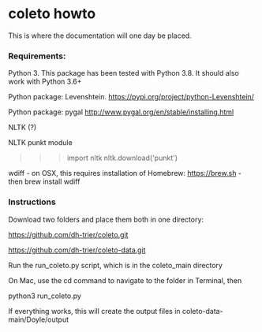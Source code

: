 # coleto howto

This is where the documentation will one day be placed. 


### Requirements:

Python 3. This package has been tested with Python 3.8. It should also work with Python 3.6+

Python package: Levenshtein. 
https://pypi.org/project/python-Levenshtein/

Python package: pygal 
http://www.pygal.org/en/stable/installing.html 

NLTK (?)

NLTK punkt module

 >>> import nltk
  >>> nltk.download('punkt')

wdiff
	- on OSX, this requires installation of Homebrew: https://brew.sh
	- then brew install wdiff 

### Instructions  

Download two folders and place them both in one directory:

https://github.com/dh-trier/coleto.git

https://github.com/dh-trier/coleto-data.git

Run the run_coleto.py script, which is in the coleto_main directory

On Mac, use  the cd command to navigate to the folder in Terminal, then 

python3 run_coleto.py  

If everything works, this will create the output files in coleto-data-main/Doyle/output

